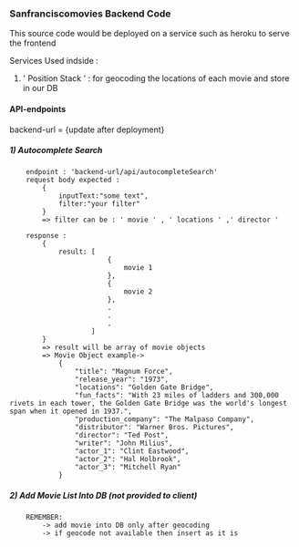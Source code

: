 ### Sanfranciscomovies Backend Code

This source code would be deployed on a service such as heroku to serve the frontend

Services Used indside : 
1) ' Position Stack ' : for geocoding the locations of each movie and store in our DB

#### API-endpoints

backend-url = {update after deployment}

##### 1) Autocomplete Search  
        endpoint : 'backend-url/api/autocompleteSearch'
        request body expected :
            {
                inputText:"some text",
                filter:"your filter"
            }
            => filter can be : ' movie ' , ' locations ' ,' director '  

        response :
            {
                result: [
                            {
                                movie 1
                            },
                            {
                                movie 2
                            },
                            .
                            .
                            .
                        ]
            }
            => result will be array of movie objects
            => Movie Object example->
                {
                    "title": "Magnum Force",
                    "release_year": "1973",
                    "locations": "Golden Gate Bridge",
                    "fun_facts": "With 23 miles of ladders and 300,000 rivets in each tower, the Golden Gate Bridge was the world's longest span when it opened in 1937.",
                    "production_company": "The Malpaso Company",
                    "distributor": "Warner Bros. Pictures",
                    "director": "Ted Post",
                    "writer": "John Milius",
                    "actor_1": "Clint Eastwood",
                    "actor_2": "Hal Holbrook",
                    "actor_3": "Mitchell Ryan"
                }
##### 2) Add Movie List Into DB (not provided to client)
        REMEMBER:
            -> add movie into DB only after geocoding
            -> if geocode not available then insert as it is

